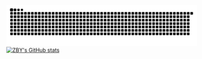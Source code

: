 ![](https://github.com/cloud-zhoubingye/cloud-zhoubingye/blob/output/github-contribution-grid-snake.svg)
[![ZBY's GitHub stats](https://github-readme-stats.vercel.app/api?username=cloud-zhoubingye&show_icons=true)]()
